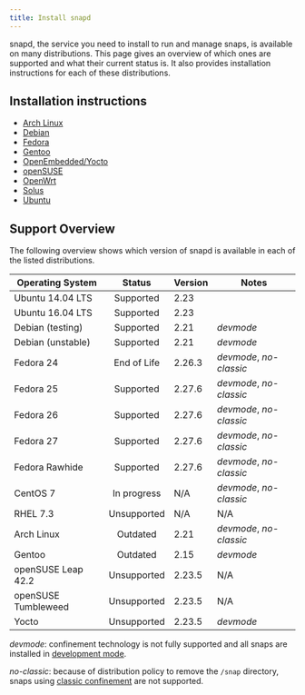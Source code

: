 ```yaml
---
title: Install snapd
---
```


snapd, the service you need to install to run and manage snaps, is available on many distributions. This page gives an overview
of which ones are supported and what their current status is. It also provides installation
instructions for each of these distributions.

## Installation instructions

 * [Arch Linux](install-arch-linux)
 * [Debian](install-debian)
 * [Fedora](install-fedora)
 * [Gentoo](install-gentoo)
 * [OpenEmbedded/Yocto](install-oe-yocto)
 * [openSUSE](install-opensuse)
 * [OpenWrt](install-openwrt)
 * [Solus](install-solus)
 * [Ubuntu](install-ubuntu)

## Support Overview

The following overview shows which version of snapd is available in each of the
listed distributions.

| Operating System    | Status      | Version | Notes                   |
| ------------------- |:-----------:| ------- | ----------------------- |
| Ubuntu 14.04 LTS    | Supported   | 2.23    |                         |
| Ubuntu 16.04 LTS    | Supported   | 2.23    |                         |
| Debian (testing)    | Supported   | 2.21    | _devmode_               |
| Debian (unstable)   | Supported   | 2.21    | _devmode_               |
| Fedora 24           | End of Life | 2.26.3  | _devmode_, _no-classic_ |
| Fedora 25           | Supported   | 2.27.6  | _devmode_, _no-classic_ |
| Fedora 26           | Supported   | 2.27.6  | _devmode_, _no-classic_ |
| Fedora 27           | Supported   | 2.27.6  | _devmode_, _no-classic_ |
| Fedora Rawhide      | Supported   | 2.27.6  | _devmode_, _no-classic_ |
| CentOS 7            | In progress | N/A     | _devmode_, _no-classic_ |
| RHEL 7.3            | Unsupported | N/A     | N/A                     |
| Arch Linux          | Outdated    | 2.21    | _devmode_, _no-classic_ |
| Gentoo              | Outdated    | 2.15    | _devmode_               |
| openSUSE Leap 42.2  | Unsupported | 2.23.5  | N/A                     |
| openSUSE Tumbleweed | Unsupported | 2.23.5  | N/A                     |
| Yocto               | Unsupported | 2.23.5  | _devmode_               |

_devmode_: confinement technology is not fully supported and all snaps are
installed in [development mode](/docs/reference/confinement).

_no-classic_: because of distribution policy to remove the `/snap` directory, snaps
using [classic confinement](/docs/reference/confinement) are not supported.
